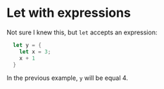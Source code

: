 Let with expressions
====

Not sure I knew this, but `let` accepts an expression:

```rust
  let y = {
    let x = 3;
    x + 1
  }
```

In the previous example, `y` will be equal 4.
